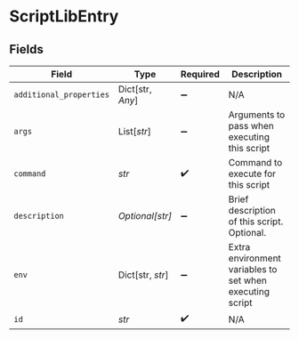 # ScriptLibEntry


## Fields

| Field                                                    | Type                                                     | Required                                                 | Description                                              |
| -------------------------------------------------------- | -------------------------------------------------------- | -------------------------------------------------------- | -------------------------------------------------------- |
| `additional_properties`                                  | Dict[str, *Any*]                                         | :heavy_minus_sign:                                       | N/A                                                      |
| `args`                                                   | List[*str*]                                              | :heavy_minus_sign:                                       | Arguments to pass when executing this script             |
| `command`                                                | *str*                                                    | :heavy_check_mark:                                       | Command to execute for this script                       |
| `description`                                            | *Optional[str]*                                          | :heavy_minus_sign:                                       | Brief description of this script. Optional.              |
| `env`                                                    | Dict[str, *str*]                                         | :heavy_minus_sign:                                       | Extra environment variables to set when executing script |
| `id`                                                     | *str*                                                    | :heavy_check_mark:                                       | N/A                                                      |